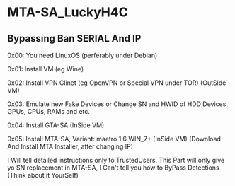 # MTA-SA_LuckyH4C

## Bypassing Ban SERIAL And IP

0x00:  You need LinuxOS (perferably under Debian)

0x01:  Install VM (eg Wine)

0x02:  Install VPN Clinet (eg OpenVPN or Special VPN under TOR) (OutSide VM)

0x03:  Emulate new Fake Devices or Change SN and HWID of HDD Devices, GPUs, CPUs, RAMs and etc.

0x04:  Install GTA-SA (InSide VM)

0x05:  Install MTA-SA, Variant: maetro 1.6 WIN_7+ (InSide VM) (Download And Install MTA Installer, after changing IP)

I Will tell detailed instructions only to TrustedUsers, This Part will only give yo SN replacement in MTA-SA, I Can't tell you how to ByPass Detections (Think about it YourSelf)
